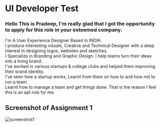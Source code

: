 # UI Developer Test

### Hello This is Pradeep, I'm really glad that I got the opportunity to apply for this role in your esteemed company.
I'm A User Experience Designer Based in INDIA.<br>
I produce interesting visuals, Creative and Technical Designer with a deep interest in designing logos, websites and sketches.<br>
I Specialize in Branding and Graphic Design. I help teams turn their ideas into a living brand.<br>
I've worked in various startups & college clubs and helped them improving their brand identity.<br>
I've seen how a startup works, Learnt from them on how to and how not to run a team.<br>
Learnt how to manage a team and get things done. That is the reason I feel this is an apt role for me. <br>

## Screenshot of Assignment 1
<img src="" alt="screenshot1"/>
